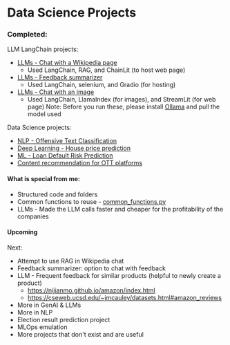 # Data Science Projects

### Completed:
LLM LangChain projects:
- [LLMs - Chat with a Wikipedia page](LLM_Chat_with_Wikipedia_page.ipynb)
	- Used LangChain, RAG, and ChainLit (to host web page)
- [LLMs - Feedback summarizer](LLM_Feedback_summarizer.ipynb)
	- Used LangChain, selenium, and Gradio (for hosting)
- [LLMs - Chat with an image](LLM_Image_chat.ipynb)
	- Used LangChain, LlamaIndex (for images), and StreamLit (for web page)
Note: Before you run these, please install [Ollama](https://ollama.com/download) and pull the model used

Data Science projects:
- [NLP - Offensive Text Classification](NLP_Offensive_Tweets_Classification.ipynb)
- [Deep Learning - House price prediction](DL_House_price_prediction.ipynb)
- [ML - Loan Default Risk Prediction](Loan_default_risk.ipynb)
- [Content recommendation for OTT platforms](Content_recommendation.ipynb)


#### What is special from me:
- Structured code and folders
- Common functions to reuse - [common_functions.py](common_functions.py)
- LLMs - Made the LLM calls faster and cheaper for the profitability of the companies


#### Upcoming
Next:
- Attempt to use RAG in Wikipedia chat
- Feedback summarizer: option to chat with feedback
- LLM - Frequent feedback for similar products (helpful to newly create a product)
	- https://nijianmo.github.io/amazon/index.html
	- https://cseweb.ucsd.edu/~jmcauley/datasets.html#amazon_reviews
- More in GenAI & LLMs
- More in NLP
- Election result prediction project
	<!-- - fake data is generated without using personal data of users
	- use party A, B, ... instead of actual political party names
	- not specific to any state or a country -->
- MLOps emulation
- More projects that don't exist and are useful


<!-- on hold:

Shopping data analysis:
	- Make data realistic using Faker or other packages or searching online
	- Fix issue - no products are sold more than 0 or 1 times
	- Also displaying recommendations to the user.

	- Also custom ads that ad-providers create on my platform, predicting which ad is best suited using NLP,
		displaying both Google ads and custom ads on the platform.
		- Example: Ads by Peanut butter companies for users buying bread.
		- Use Orders data
	- Add test cases. If they don't pass, it should throw errors. -->